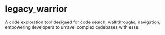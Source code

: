 # legacy_warrior
A code exploration tool designed for code search, walkthroughs, navigation, empowering developers to unravel complex codebases with ease.
